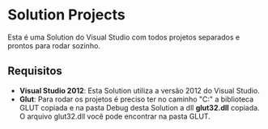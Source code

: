 Solution Projects
=================

Esta é uma Solution do Visual Studio com todos projetos separados e prontos para rodar sozinho.  

## Requisitos

* **Visual Studio 2012**: Esta Solution utiliza a versão 2012 do Visual Studio.
* **Glut**: Para rodar os projetos é preciso ter no caminho "C:\" a biblioteca GLUT copiada e na pasta Debug desta Solution a dll **glut32.dll** copiada. O arquivo glut32.dll você pode encontrar na pasta GLUT.
